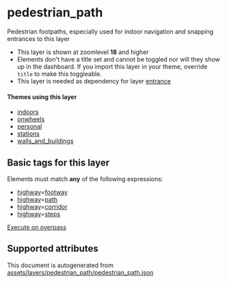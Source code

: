 [//]: # (WARNING: this file is automatically generated. Please find the sources at the bottom and edit those sources)

 pedestrian_path 
=================





Pedestrian footpaths, especially used for indoor navigation and snapping entrances to this layer






  - This layer is shown at zoomlevel **18** and higher
  - Elements don't have a title set and cannot be toggled nor will they show up in the dashboard. If you import this layer in your theme, override `title` to make this toggleable.
  - This layer is needed as dependency for layer [entrance](#entrance)




#### Themes using this layer 





  - [indoors](https://mapcomplete.org/indoors)
  - [onwheels](https://mapcomplete.org/onwheels)
  - [personal](https://mapcomplete.org/personal)
  - [stations](https://mapcomplete.org/stations)
  - [walls_and_buildings](https://mapcomplete.org/walls_and_buildings)




 Basic tags for this layer 
---------------------------



Elements must match **any** of the following expressions:

 - <a href='https://wiki.openstreetmap.org/wiki/Key:highway' target='_blank'>highway</a>=<a href='https://wiki.openstreetmap.org/wiki/Tag:highway%3Dfootway' target='_blank'>footway</a>
 - <a href='https://wiki.openstreetmap.org/wiki/Key:highway' target='_blank'>highway</a>=<a href='https://wiki.openstreetmap.org/wiki/Tag:highway%3Dpath' target='_blank'>path</a>
 - <a href='https://wiki.openstreetmap.org/wiki/Key:highway' target='_blank'>highway</a>=<a href='https://wiki.openstreetmap.org/wiki/Tag:highway%3Dcorridor' target='_blank'>corridor</a>
 - <a href='https://wiki.openstreetmap.org/wiki/Key:highway' target='_blank'>highway</a>=<a href='https://wiki.openstreetmap.org/wiki/Tag:highway%3Dsteps' target='_blank'>steps</a>

[Execute on overpass](http://overpass-turbo.eu/?Q=%5Bout%3Ajson%5D%5Btimeout%3A90%5D%3B%28%20%20%20%20nwr%5B%22highway%22%3D%22footway%22%5D%28%7B%7Bbbox%7D%7D%29%3B%0A%20%20%20%20nwr%5B%22highway%22%3D%22path%22%5D%28%7B%7Bbbox%7D%7D%29%3B%0A%20%20%20%20nwr%5B%22highway%22%3D%22corridor%22%5D%28%7B%7Bbbox%7D%7D%29%3B%0A%20%20%20%20nwr%5B%22highway%22%3D%22steps%22%5D%28%7B%7Bbbox%7D%7D%29%3B%0A%29%3Bout%20body%3B%3E%3Bout%20skel%20qt%3B)



 Supported attributes 
----------------------

 

This document is autogenerated from [assets/layers/pedestrian_path/pedestrian_path.json](https://github.com/pietervdvn/MapComplete/blob/develop/assets/layers/pedestrian_path/pedestrian_path.json)
